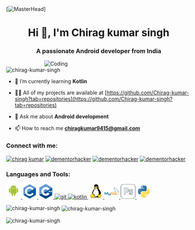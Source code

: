 [![MasterHead](https://1.bp.blogspot.com/-7A4WynwLsMw/XbBpCXG8fHI/AAAAAAAAMt4/uOa1bpLskYgrwGbllhSu2SDj_Mig8SXJQCLcBGAsYHQ/s1600/2000_600px.gif)]
<h1 align="center">Hi 👋, I'm Chirag kumar singh</h1>
<h3 align="center">A passionate Android developer from India</h3>
<img align="right" alt="Coding" width = "400" src = "https://cdn.dribbble.com/users/1162077/screenshots/3848914/programmer.gif">

<p align="left"> <img src="https://komarev.com/ghpvc/?username=chirag-kumar-singh&label=Profile%20views&color=0e75b6&style=flat" alt="chirag-kumar-singh" /> </p>

- 🌱 I’m currently learning **Kotlin**

- 👨‍💻 All of my projects are available at [https://github.com/Chirag-kumar-singh?tab=repositories](https://github.com/Chirag-kumar-singh?tab=repositories)

- 💬 Ask me about **Android development**

- 📫 How to reach me **chiragkumar9415@gmail.com**

<h3 align="left">Connect with me:</h3>
<p align="left">
<a href="https://linkedin.com/in/chirag kumar" target="blank"><img align="center" src="https://raw.githubusercontent.com/rahuldkjain/github-profile-readme-generator/master/src/images/icons/Social/linked-in-alt.svg" alt="chirag kumar" height="30" width="40" /></a>
<a href="https://www.codechef.com/users/dementorhacker" target="blank"><img align="center" src="https://cdn.jsdelivr.net/npm/simple-icons@3.1.0/icons/codechef.svg" alt="dementorhacker" height="30" width="40" /></a>
<a href="https://www.leetcode.com/dementorhacker" target="blank"><img align="center" src="https://raw.githubusercontent.com/rahuldkjain/github-profile-readme-generator/master/src/images/icons/Social/leet-code.svg" alt="dementorhacker" height="30" width="40" /></a>
<a href="https://auth.geeksforgeeks.org/user/dementorhacker" target="blank"><img align="center" src="https://raw.githubusercontent.com/rahuldkjain/github-profile-readme-generator/master/src/images/icons/Social/geeks-for-geeks.svg" alt="dementorhacker" height="30" width="40" /></a>
</p>

<h3 align="left">Languages and Tools:</h3>
<p align="left"> <a href="https://developer.android.com" target="_blank" rel="noreferrer"> <img src="https://raw.githubusercontent.com/devicons/devicon/master/icons/android/android-original-wordmark.svg" alt="android" width="40" height="40"/> </a> <a href="https://www.cprogramming.com/" target="_blank" rel="noreferrer"> <img src="https://raw.githubusercontent.com/devicons/devicon/master/icons/c/c-original.svg" alt="c" width="40" height="40"/> </a> <a href="https://www.w3schools.com/cpp/" target="_blank" rel="noreferrer"> <img src="https://raw.githubusercontent.com/devicons/devicon/master/icons/cplusplus/cplusplus-original.svg" alt="cplusplus" width="40" height="40"/> </a> <a href="https://git-scm.com/" target="_blank" rel="noreferrer"> <img src="https://www.vectorlogo.zone/logos/git-scm/git-scm-icon.svg" alt="git" width="40" height="40"/> </a> <a href="https://kotlinlang.org" target="_blank" rel="noreferrer"> <img src="https://www.vectorlogo.zone/logos/kotlinlang/kotlinlang-icon.svg" alt="kotlin" width="40" height="40"/> </a> <a href="https://www.linux.org/" target="_blank" rel="noreferrer"> <img src="https://raw.githubusercontent.com/devicons/devicon/master/icons/linux/linux-original.svg" alt="linux" width="40" height="40"/> </a> <a href="https://www.mysql.com/" target="_blank" rel="noreferrer"> <img src="https://raw.githubusercontent.com/devicons/devicon/master/icons/mysql/mysql-original-wordmark.svg" alt="mysql" width="40" height="40"/> </a> <a href="https://www.photoshop.com/en" target="_blank" rel="noreferrer"> <img src="https://raw.githubusercontent.com/devicons/devicon/master/icons/photoshop/photoshop-line.svg" alt="photoshop" width="40" height="40"/> </a> <a href="https://www.python.org" target="_blank" rel="noreferrer"> <img src="https://raw.githubusercontent.com/devicons/devicon/master/icons/python/python-original.svg" alt="python" width="40" height="40"/> </a> </p>

<p><img align="left" src="https://github-readme-stats.vercel.app/api/top-langs?username=chirag-kumar-singh&show_icons=true&locale=en&layout=compact" alt="chirag-kumar-singh" /></p>

<p>&nbsp;<img align="center" src="https://github-readme-stats.vercel.app/api?username=chirag-kumar-singh&show_icons=true&locale=en" alt="chirag-kumar-singh" /></p>

<p><img align="center" src="https://github-readme-streak-stats.herokuapp.com/?user=chirag-kumar-singh&" alt="chirag-kumar-singh" /></p>
